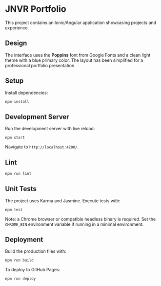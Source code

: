 # JNVR Portfolio

This project contains an Ionic/Angular application showcasing projects and experience.

## Design

The interface uses the **Poppins** font from Google Fonts and a clean light theme
with a blue primary color. The layout has been simplified for a professional
portfolio presentation.

## Setup

Install dependencies:

```bash
npm install
```

## Development Server

Run the development server with live reload:

```bash
npm start
```

Navigate to `http://localhost:4200/`.

## Lint

```bash
npm run lint
```

## Unit Tests

The project uses Karma and Jasmine. Execute tests with:

```bash
npm test
```

Note: a Chrome browser or compatible headless binary is required. Set the `CHROME_BIN` environment variable if running in a minimal environment.

## Deployment

Build the production files with:

```bash
npm run build
```

To deploy to GitHub Pages:

```bash
npm run deploy
```
